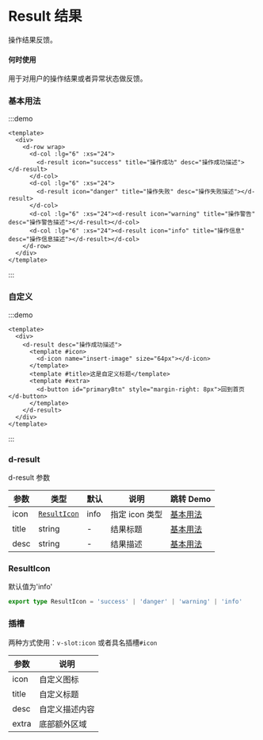 # Result 结果

操作结果反馈。

#### 何时使用

用于对用户的操作结果或者异常状态做反馈。

### 基本用法

:::demo

```vue
<template>
  <div>
    <d-row wrap>
      <d-col :lg="6" :xs="24">
        <d-result icon="success" title="操作成功" desc="操作成功描述"></d-result>
      </d-col>
      <d-col :lg="6" :xs="24">
        <d-result icon="danger" title="操作失败" desc="操作失败描述"></d-result>
      </d-col>
      <d-col :lg="6" :xs="24"><d-result icon="warning" title="操作警告" desc="操作警告描述"></d-result></d-col>
      <d-col :lg="6" :xs="24"><d-result icon="info" title="操作信息" desc="操作信息描述"></d-result></d-col>
    </d-row>
  </div>
</template>
```

:::

### 自定义

:::demo

```vue
<template>
  <div>
    <d-result desc="操作成功描述">
      <template #icon>
        <d-icon name="insert-image" size="64px"></d-icon>
      </template>
      <template #title>这是自定义标题</template>
      <template #extra>
        <d-button id="primaryBtn" style="margin-right: 8px">回到首页</d-button>
      </template>
    </d-result>
  </div>
</template>
```

:::

### d-result
d-result 参数

| 参数  | 类型                        | 默认 | 说明           | 跳转 Demo             |
| ----- | --------------------------- | ---- | -------------- | --------------------- |
| icon  | [`ResultIcon`](#ResultIcon) | info | 指定 icon 类型 | [基本用法](#基本用法) |
| title | string                      | -    | 结果标题       | [基本用法](#基本用法) |
| desc  | string                      | -    | 结果描述       | [基本用法](#基本用法) |

### ResultIcon

默认值为'info'

```ts
export type ResultIcon = 'success' | 'danger' | 'warning' | 'info'
```

### 插槽
两种方式使用：`v-slot:icon` 或者具名插槽`#icon`

| 参数  | 说明           |
| ----- | -------------- |
| icon  | 自定义图标     |
| title | 自定义标题     |
| desc  | 自定义描述内容 |
| extra | 底部额外区域   |
